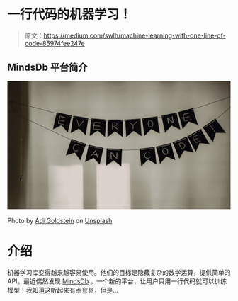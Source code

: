 # 一行代码的机器学习！

> 原文：<https://medium.com/swlh/machine-learning-with-one-line-of-code-85974fee247e>

## MindsDb 平台简介

![](img/59401216d5d3541cc8c24bcd49c6ee09.png)

Photo by [Adi Goldstein](https://unsplash.com/@adigold1?utm_source=medium&utm_medium=referral) on [Unsplash](https://unsplash.com?utm_source=medium&utm_medium=referral)

# 介绍

机器学习库变得越来越容易使用。他们的目标是隐藏复杂的数学运算，提供简单的 API。最近偶然发现 [MindsDb](https://www.mindsdb.com) 。一个新的平台，让用户只用一行代码就可以训练模型！我知道这听起来有点夸张，但是…